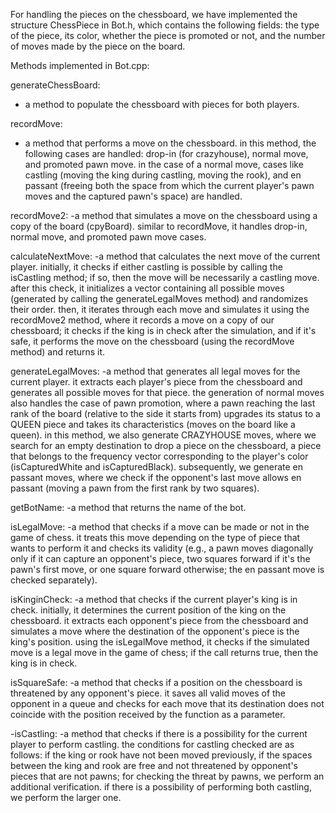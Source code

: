 For handling the pieces on the chessboard, we have implemented the structure ChessPiece in Bot.h, which contains the following fields:
the type of the piece, its color, whether the piece is promoted or not, and the number of moves made by the piece on the board.

Methods implemented in Bot.cpp:

generateChessBoard:
- a method to populate the chessboard with pieces for both players.


recordMove:
- a method that performs a move on the chessboard.
in this method, the following cases are handled: drop-in (for crazyhouse), normal move, and promoted pawn move.
in the case of a normal move, cases like castling (moving the king during castling, moving the rook), and en passant
(freeing both the space from which the current player's pawn moves and the captured pawn's space) are handled.


recordMove2:
-a method that simulates a move on the chessboard using a copy of the board (cpyBoard).
similar to recordMove, it handles drop-in, normal move, and promoted pawn move cases.

calculateNextMove:
-a method that calculates the next move of the current player.
initially, it checks if either castling is possible by calling the isCastling method; if so, then the move will be necessarily a castling move.
after this check, it initializes a vector containing all possible moves (generated by calling the generateLegalMoves method) and randomizes their order.
then, it iterates through each move and simulates it using the recordMove2 method, where it records a move on a copy of our chessboard;
it checks if the king is in check after the simulation, and if it's safe, it performs the move on the chessboard (using the recordMove method) and returns it.

generateLegalMoves:
-a method that generates all legal moves for the current player.
it extracts each player's piece from the chessboard and generates all possible moves for that piece.
the generation of normal moves also handles the case of pawn promotion, where a pawn reaching the last rank of the board (relative to the side it starts from)
upgrades its status to a QUEEN piece and takes its characteristics (moves on the board like a queen).
in this method, we also generate CRAZYHOUSE moves, where we search for an empty destination to drop a piece on the chessboard, a piece that belongs to the 
frequency vector corresponding to the player's color (isCapturedWhite and isCapturedBlack).
subsequently, we generate en passant moves, where we check if the opponent's last move allows en passant (moving a pawn from the first rank by two squares).

getBotName:
-a method that returns the name of the bot.

isLegalMove:
-a method that checks if a move can be made or not in the game of chess.
it treats this move depending on the type of piece that wants to perform it and checks its validity (e.g., a pawn moves diagonally only if it can capture an opponent's piece,
two squares forward if it's the pawn's first move, or one square forward otherwise; the en passant move is checked separately).

isKinginCheck:
-a method that checks if the current player's king is in check.
initially, it determines the current position of the king on the chessboard.
it extracts each opponent's piece from the chessboard and simulates a move where the destination of the opponent's piece is the king's position.
using the isLegalMove method, it checks if the simulated move is a legal move in the game of chess; if the call returns true, then the king is in check.

isSquareSafe:
-a method that checks if a position on the chessboard is threatened by any opponent's piece.
it saves all valid moves of the opponent in a queue and checks for each move that its destination does not coincide with the position received by the function as a parameter.

-isCastling:
-a method that checks if there is a possibility for the current player to perform castling.
the conditions for castling checked are as follows: if the king or rook have not been moved previously, if the spaces between the king and rook are free and not threatened by 
opponent's pieces that are not pawns; for checking the threat by pawns, we perform an additional verification.
if there is a possibility of performing both castling, we perform the larger one.
